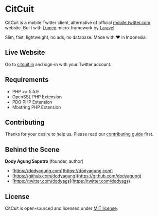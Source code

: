 # CitCuit

CitCuit is a mobile Twitter client, alternative of official [mobile.twitter.com](https://mobile.twitter.com) website. Built with [Lumen](https://lumen.laravel.com) micro-framework by [Laravel](https://laravel.com).

Slim, fast, lightweight, no ads, no database. Made with :heart: in Indonesia.

## Live Website

Go to [citcuit.in](https://citcuit.in) and sign-in with your Twitter account.

## Requirements

- PHP >= 5.5.9
- OpenSSL PHP Extension
- PDO PHP Extension
- Mbstring PHP Extension

## Contributing

Thanks for your desire to help us. Please read our [contributing guide](https://github.com/dodyagung/citcuit/blob/master/CONTRIBUTING.md) first. 

## Behind the Scene

**Dody Agung Saputro** (founder, author)
- [https://dodyagung.com](https://dodyagung.com)
- [https://github.com/dodyagung](https://github.com/dodyagung)
- [https://twitter.com/dodyags](https://twitter.com/dodyags)

## License

CitCuit is open-sourced and licensed under [MIT license](https://github.com/dodyagung/citcuit/blob/master/LICENSE.md).